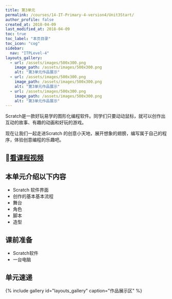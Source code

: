 ```yaml
---
title: 第3单元 
permalink: /courses/14-IT-Primary-4-version4/Unit3Start/
author_profile: false
created_at: 2018-04-09
last_modified_at: 2018-04-09
toc: true
toc_label: "本页目录"
toc_icon: "cog"
sidebar:
  nav: "ITPLevel-4"
layouts_gallery:
  - url: /assets/images/500x300.png
    image_path: /assets/images/500x300.png
    alt: "第3单元作品展示"
  - url: /assets/images/500x300.png
    image_path: /assets/images/500x300.png
    alt: "第3单元作品展示"
  - url: /assets/images/500x300.png
    image_path: /assets/images/500x300.png
    alt: "第3单元作品展示"
---
```


Scratch是一款好玩易学的图形化编程软件。同学们只要动动鼠标，就可以创作出互动的故事、有趣的动画和好玩的游戏。

现在让我们一起走进Scratch 的创意小天地，展开想象的翅膀，编写属于自己的程序，体验创意编程的乐趣吧。

## :cinema:[看课程视频](http://study.163.com)
## 本单元介绍以下内容
- Scratch 软件界面
- 创作的基本基本流程
- 舞台
- 角色
- 脚本
- 造型
## 课前准备
- Scratch软件
- 一台电脑
## 单元速递
{% include gallery id="layouts_gallery" caption="作品展示区" %}

